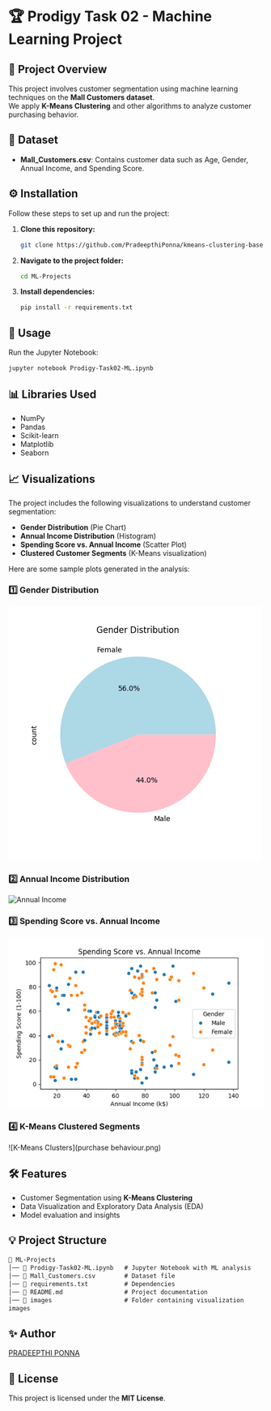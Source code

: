 # 🏆 Prodigy Task 02 - Machine Learning Project

## 📌 Project Overview  
This project involves customer segmentation using machine learning techniques on the **Mall Customers dataset**.  
We apply **K-Means Clustering** and other algorithms to analyze customer purchasing behavior.

## 📂 Dataset  
- **Mall_Customers.csv**: Contains customer data such as Age, Gender, Annual Income, and Spending Score.  

## ⚙️ Installation  
Follow these steps to set up and run the project:  

1. **Clone this repository:**  
   ```sh
   git clone https://github.com/PradeepthiPonna/kmeans-clustering-based-on-customers-purchase-behaviour
   ```

2. **Navigate to the project folder:**  
   ```sh
   cd ML-Projects
   ```

3. **Install dependencies:**  
   ```sh
   pip install -r requirements.txt
   ```

## 🚀 Usage  
Run the Jupyter Notebook:  
```sh
jupyter notebook Prodigy-Task02-ML.ipynb
```

## 📊 Libraries Used  
- NumPy  
- Pandas  
- Scikit-learn  
- Matplotlib  
- Seaborn  

## 📈 Visualizations  
The project includes the following visualizations to understand customer segmentation:  
- **Gender Distribution** (Pie Chart)  
- **Annual Income Distribution** (Histogram)  
- **Spending Score vs. Annual Income** (Scatter Plot)  
- **Clustered Customer Segments** (K-Means visualization)  

Here are some sample plots generated in the analysis:  

### **1️⃣ Gender Distribution**  
![Gender Distribution](gender_distribution.png)  

### **2️⃣ Annual Income Distribution**  
![Annual Income](annual_income.png)  

### **3️⃣ Spending Score vs. Annual Income**  
![Spending Score vs. Income](spending_vs_income.png)  

### **4️⃣ K-Means Clustered Segments**  
![K-Means Clusters](purchase behaviour.png)  


## 🛠️ Features  
- Customer Segmentation using **K-Means Clustering**  
- Data Visualization and Exploratory Data Analysis (EDA)  
- Model evaluation and insights  

## 💡 Project Structure  
```
📁 ML-Projects  
│── 📄 Prodigy-Task02-ML.ipynb   # Jupyter Notebook with ML analysis  
│── 📄 Mall_Customers.csv        # Dataset file  
│── 📄 requirements.txt          # Dependencies  
│── 📄 README.md                 # Project documentation  
│── 📁 images                    # Folder containing visualization images  
```

## ✨ Author  
[PRADEEPTHI PONNA](https://github.com/PradeepthiPonna)

## 📜 License  
This project is licensed under the **MIT License**.  
